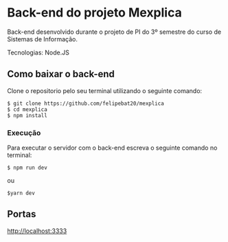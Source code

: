 # Back-end do projeto Mexplica

Back-end desenvolvido durante o projeto de PI do 3º semestre do curso de Sistemas de Informação.

Tecnologias: Node.JS

## Como baixar o back-end

Clone o repositorio pelo seu terminal utilizando o seguinte comando:

```
$ git clone https://github.com/felipebat20/mexplica
$ cd mexplica
$ npm install
```

### Execução

Para executar o servidor com o back-end escreva o seguinte comando no terminal:

```
$ npm run dev
```
ou
```
$yarn dev
```
## Portas 
[http://localhost:3333](https://localhost:3333)
